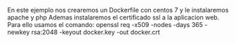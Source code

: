 En este ejemplo nos crearemos un Dockerfile con centos 7 y le instalaremos apache y php
Ademas instalaremos el certificado ssl a la aplicacion web.
Para ello usamos el comando: openssl req -x509 -nodes -days 365 -newkey rsa:2048 -keyout docker.key -out docker.crt
